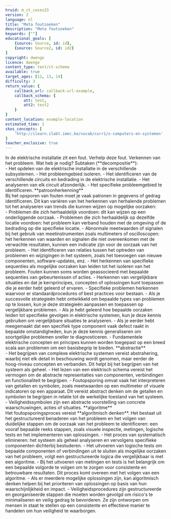 ```yaml
---
hruid: m_ct_cases23
version: 3
language: nl
title: "Meta foutzoeken"
description: "Meta foutzoeken"
keywords: [""]
educational_goals: [
    {source: Source, id: id}, 
    {source: Source2, id: id2}
]
copyright: dwengo
licence: dwengo
content_type: text/ct-schema
available: true
target_ages: [12, 13, 14]
difficulty: 3
return_value: {
    callback_url: callback-url-example,
    callback_schema: {
        att: test,
        att2: test2
    }
}
content_location: example-location
estimated_time: 1
skos_concepts: [
    'http://ilearn.ilabt.imec.be/vocab/curr1/s-computers-en-systemen'
]
teacher_exclusive: true
---
```


<context>
In de elektrische installatie zit een fout. Verhelp deze fout.
</div>
</context>
<decomposition>
Verkennen van het probleem. Wat heb je nodig? Subtaken (**decompositie**):<br>
- Het opdelen van de elektrische installatie in de verschillende subsystemen.
- Het probleemgebied isoleren.
- Het identificeren van de verschillende circuits en bedrading in de elektrische installatie. 
- Het analyseren van elk circuit afzonderlijk.
- Het specifieke probleemgebied te identificeren. 
</decomposition>
<patternRecognition>
**patroonherkenning**<br>
Bij het opsporen van fouten moet je vaak patronen in gegevens of gedrag identificeren. Dit kan variëren van het herkennen van herhalende problemen tot het analyseren van trends die kunnen wijzen op mogelijke oorzaken:<br>
- Problemen die zich herhaaldelijk voordoen: dit kan wijzen op een onderliggende oorzaak.
    - Problemen die zich herhaaldelijk op dezelfde locatie voordoen: het probleem kan verband houden met de omgeving of de bedrading op die specifieke locatie.
- Abnormale meetwaarden of signalen bij het gebruik van meetinstrumenten zoals multimeters of oscilloscopen: het herkennen van waarden en signalen die niet overeenkomen met de verwachte resultaten, kunnen een indicatie zijn voor de oorzaak van het probleem. 
- Het identificeren van relaties tussen het optreden van problemen en wijzigingen in het systeem, zoals het toevoegen van nieuwe componenten, software-updates, enz.
- Het herkennen van specifieke sequenties als mogelijke oorzaken kan leiden tot het isoleren van het probleem. Fouten kunnen soms worden geassocieerd met bepaalde sequenties van gebeurtenissen of acties. 
- Herkennen van vergelijkbare situaties en dat je kernprincipes, concepten of oplossingen kunt toepassen die je eerder hebt geleerd of ervaren.
    - Specifieke problemen herkennen waarvoor er standaardprocedures of best practices voor bestaan. 
    - Als je succesvolle strategieën hebt ontwikkeld om bepaalde types van problemen op te lossen, kun je deze strategieën aanpassen en toepassen op vergelijkbare problemen.
    - Als je hebt geleerd hoe bepaalde oorzaken leiden tot specifieke gevolgen in elektrische systemen, kun je deze kennis gebruiken om vergelijkbare situaties te analyseren.
    - Als je eerder hebt meegemaakt dat een specifiek type component vaak defect raakt in bepaalde omstandigheden, kun je deze kennis generaliseren om soortgelijke problemen sneller te 
    diagnosticeren.
- Fundamentele elektrische concepten en principes kunnen worden toegepast op een breed scala aan problemen om een basisbegrip te bieden.
</patternRecognition>
<abstraction>
**abstractie**<br>
- Het begrijpen van complexe elektrische systemen vereist abstrahering, waarbij niet elk detail in beschouwing wordt genomen, maar eerder de hoog-niveau concepten en verbanden. Dit helpt bij het begrijpen van het systeem als geheel.
- Het lezen van een elektrisch schema vereist het vermogen om de abstracte representaties van componenten, verbindingen en functionaliteit te begrijpen.
- Foutopsporing omvat vaak het interpreteren van getallen en symbolen, zoals meetwaarden op een multimeter of visuele indicatoren op een apparaat. Dit vereist abstract denken om de getallen en symbolen te begrijpen in relatie tot de werkelijke toestand van het systeem.
    - Veiligheidssymbolen zijn een abstracte voorstelling van concrete waarschuwingen, acties of situaties.
</abstraction>
<algorithms>
**algoritme**<br>
Het foutopsporingsproces vereist **algoritmisch denken**. Het bestaat uit het gestructureerd benaderen van het probleem en het volgen van duidelijke stappen om de oorzaak van het probleem te identificeren: een vooraf bepaalde reeks stappen, zoals visuele inspectie, metingen, logische tests en het implementeren van oplossingen.
- Het proces van systematisch elimineren: het systeem als geheel analyseren en vervolgens specifieke componenten dichterbij bestuderen. 
- Het uitvoeren van logische tests om bepaalde componenten of verbindingen uit te sluiten als mogelijke oorzaken van het probleem, volgt een gestructureerde logica die vergelijkbaar is met een algoritme.
- Bij het uitvoeren van metingen en tests is het belangrijk om een bepaalde volgorde te volgen om te zorgen voor consistente en betrouwbare resultaten. Dit proces komt overeen met het volgen van een algoritme.
- Als er meerdere mogelijke oplossingen zijn, kan algoritmisch denken helpen bij het prioriteren van oplossingen op basis van hun waarschijnlijkheid en impact.
- Veiligheidsprocedures zijn gestructureerde en georganiseerde stappen die moeten worden gevolgd om risico's te minimaliseren en veilig gedrag te bevorderen. Ze zijn ontworpen om mensen in staat te stellen op een consistente en effectieve manier te handelen om hun veiligheid te waarborgen.
</algorithms>
<implementation>

</implementation>

